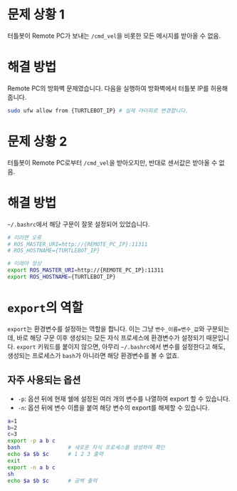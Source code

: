 # 문제 상황 1
터틀봇이 Remote PC가 보내는 `/cmd_vel`을 비롯한 모든 메시지를 받아올 수 없음.

# 해결 방법
Remote PC의 방화벽 문제였습니다. 다음을 실행하여 방화벽에서 터틀봇 IP를 허용해줍니다.

```sh
sudo ufw allow from {TURTLEBOT_IP} # 실제 아이피로 변경합니다.
```

# 문제 상황 2
터틀봇이 Remote PC로부터 `/cmd_vel`을 받아오지만, 반대로 센서값은 받아올 수 없음.

# 해결 방법
`~/.bashrc`에서 해당 구문이 잘못 설정되어 있었습니다.

```sh
# 이러면 오류
# ROS_MASTER_URI=http://{REMOTE_PC_IP}:11311
# ROS_HOSTNAME={TURTLEBOT_IP}

# 이래야 정상
export ROS_MASTER_URI=http://{REMOTE_PC_IP}:11311
export ROS_HOSTNAME={TURTLEBOT_IP}
```

# `export`의 역할
`export`는 환경변수를 설정하는 역할을 합니다. 이는 그냥 `변수_이름=변수_값`와 구분되는데, 바로 해당 구문 이후 생성되는 모든 자식 프로세스에 환경변수가 설정되기 때문입니다. `export` 키워드를 붙이지 않으면, 아무리 `~/.bashrc`에서 변수를 설정한다고 해도, 생성되는 프로세스가 `bash`가 아니라면 해당 환경변수를 볼 수 없죠.

## 자주 사용되는 옵션
- `-p`: 옵션 뒤에 현재 쉘에 설정된 여러 개의 변수를 나열하여 export 할 수 있습니다.
- `-n`: 옵션 뒤에 변수 이름을 붙여 해당 변수의 export를 해제할 수 있습니다.

```sh
a=1
b=2
c=3
export -p a b c
bash               # 새로운 자식 프로세스를 생성하여 확인
echo $a $b $c      # 1 2 3 출력
exit
export -n a b c
sh
echo $a $b $c      # 공백 출력
```